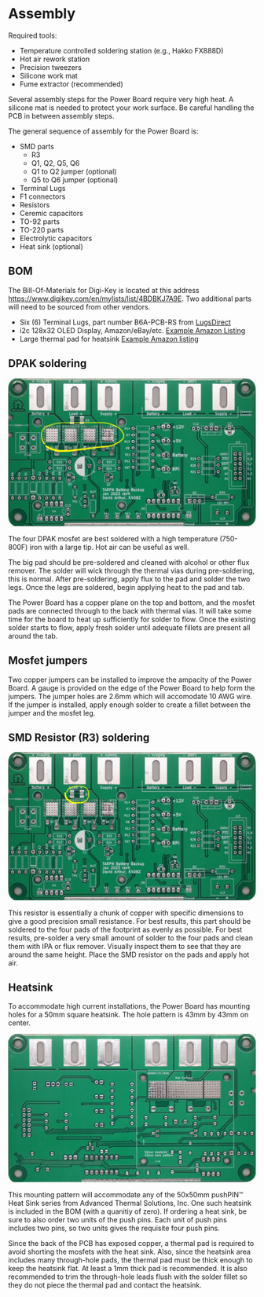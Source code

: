 # Assembly

Required tools:
* Temperature controlled soldering station (e.g., Hakko FX888D)
* Hot air rework station
* Precision tweezers
* Silicone work mat
* Fume extractor (recommended)

Several assembly steps for the Power Board require very high heat. A silicone mat is needed to protect your work surface. 
Be careful handling the PCB in between assembly steps.

The general sequence of assembly for the Power Board is:

* SMD parts
  * R3
  * Q1, Q2, Q5, Q6
  * Q1 to Q2 jumper (optional)
  * Q5 to Q6 jumper (optional)
* Terminal Lugs
* F1 connectors
* Resistors
* Ceremic capacitors
* TO-92 parts
* TO-220 parts
* Electrolytic capacitors
* Heat sink (optional)

## BOM

The Bill-Of-Materials for Digi-Key is located at this address https://www.digikey.com/en/mylists/list/4BDBKJ7A9E. Two additional
parts will need to be sourced from other vendors.

* Six (6) Terminal Lugs, part number B6A-PCB-RS from [LugsDirect](https://lugsdirect.com/IHI_HIGH_CURRENT_PCB-TERMINALS-_SELECTION_CHART2.htm)
* i2c 128x32 OLED Display, Amazon/eBay/etc. [Example Amazon Listing](https://www.amazon.com/Pieces-Display-Module-SSD1306-3-3V-5V/dp/B08L7QW7SR) 
* Large thermal pad for heatsink [Example Amazon listing](https://www.amazon.com/gp/product/B09DC772PR)

## DPAK soldering

![DPAK Mosfets](https://github.com/tarpn/tarpn-battery-backup-deluxe/blob/main/images/PowerBoardLowRes%20DPAK.jpg)

The four DPAK mosfet are best soldered with a high temperature (750-800F) iron with a large tip. Hot air can be useful as well.

The big pad should be pre-soldered and cleaned with alcohol or other flux remover. The solder will wick through
the thermal vias during pre-soldering, this is normal. After pre-soldering, apply flux to the pad and solder the
two legs. Once the legs are soldered, begin applying heat to the pad and tab. 

The Power Board has a copper plane on the top and bottom, and the mosfet pads are connected through to the back
with thermal vias. It will take some time for the board to heat up sufficiently for solder to flow. Once the 
existing solder starts to flow, apply fresh solder until adequate fillets are present all around the tab.

## Mosfet jumpers

Two copper jumpers can be installed to improve the ampacity of the Power Board. A gauge is provided on the edge of the
Power Board to help form the jumpers. The jumper holes are 2.6mm which will accomodate 10 AWG wire. If the jumper is
installed, apply enough solder to create a fillet between the jumper and the mosfet leg.

## SMD Resistor (R3) soldering

![R3](https://github.com/tarpn/tarpn-battery-backup-deluxe/blob/main/images/PowerBoardLowRes%20R3.jpg)

This resistor is essentially a chunk of copper with specific dimensions to give a good precision small resistance.
For best results, this part should be soldered to the four pads of the footprint as evenly as possible. For best
results, pre-solder a very small amount of solder to the four pads and clean them with IPA or flux remover. Visually
inspect them to see that they are around the same height. Place the SMD resistor on the pads and apply hot air.

## Heatsink

To accommodate high current installations, the Power Board has mounting holes for a 50mm square heatsink. 
The hole pattern is 43mm by 43mm on center.

![Power Board Back](https://github.com/tarpn/tarpn-battery-backup-deluxe/blob/main/images/PowerBoardBackLowRes.jpg)

This mounting pattern will accommodate any of the 50x50mm pushPIN™ Heat Sink series from Advanced Thermal Solutions, Inc.
One such heatsink is included in the BOM (with a quanitiy of zero). If ordering a heat sink, be sure to also order two
units of the push pins. Each unit of push pins includes two pins, so two units gives the requisite four push pins.

Since the back of the PCB has exposed copper, a thermal pad is required to avoid shorting the mosfets with the 
heat sink. Also, since the heatsink area includes many through-hole pads, the thermal pad must be thick enough
to keep the heatsink flat. At least a 1mm thick pad is recommended. It is also recommended to trim the 
through-hole leads flush with the solder fillet so they do not piece the thermal pad and contact the heatsink.









